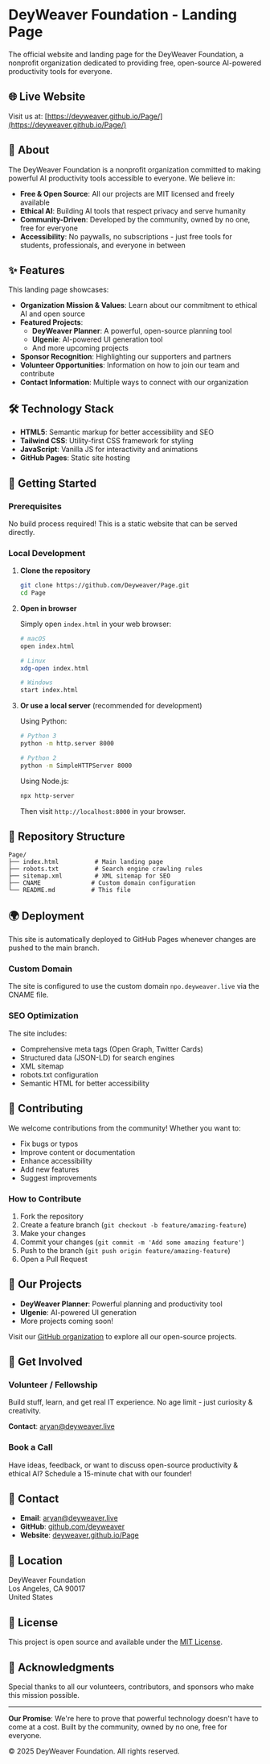 # DeyWeaver Foundation - Landing Page

The official website and landing page for the DeyWeaver Foundation, a nonprofit organization dedicated to providing free, open-source AI-powered productivity tools for everyone.

## 🌐 Live Website

Visit us at: [https://deyweaver.github.io/Page/](https://deyweaver.github.io/Page/)

## 📖 About

The DeyWeaver Foundation is a nonprofit organization committed to making powerful AI productivity tools accessible to everyone. We believe in:

- **Free & Open Source**: All our projects are MIT licensed and freely available
- **Ethical AI**: Building AI tools that respect privacy and serve humanity
- **Community-Driven**: Developed by the community, owned by no one, free for everyone
- **Accessibility**: No paywalls, no subscriptions - just free tools for students, professionals, and everyone in between

## ✨ Features

This landing page showcases:

- **Organization Mission & Values**: Learn about our commitment to ethical AI and open source
- **Featured Projects**: 
  - **DeyWeaver Planner**: A powerful, open-source planning tool
  - **UIgenie**: AI-powered UI generation tool
  - And more upcoming projects
- **Sponsor Recognition**: Highlighting our supporters and partners
- **Volunteer Opportunities**: Information on how to join our team and contribute
- **Contact Information**: Multiple ways to connect with our organization

## 🛠️ Technology Stack

- **HTML5**: Semantic markup for better accessibility and SEO
- **Tailwind CSS**: Utility-first CSS framework for styling
- **JavaScript**: Vanilla JS for interactivity and animations
- **GitHub Pages**: Static site hosting

## 🚀 Getting Started

### Prerequisites

No build process required! This is a static website that can be served directly.

### Local Development

1. **Clone the repository**
   ```bash
   git clone https://github.com/Deyweaver/Page.git
   cd Page
   ```

2. **Open in browser**
   
   Simply open `index.html` in your web browser:
   ```bash
   # macOS
   open index.html
   
   # Linux
   xdg-open index.html
   
   # Windows
   start index.html
   ```

3. **Or use a local server** (recommended for development)
   
   Using Python:
   ```bash
   # Python 3
   python -m http.server 8000
   
   # Python 2
   python -m SimpleHTTPServer 8000
   ```
   
   Using Node.js:
   ```bash
   npx http-server
   ```
   
   Then visit `http://localhost:8000` in your browser.

## 📁 Repository Structure

```
Page/
├── index.html          # Main landing page
├── robots.txt          # Search engine crawling rules
├── sitemap.xml         # XML sitemap for SEO
├── CNAME              # Custom domain configuration
└── README.md          # This file
```

## 🌍 Deployment

This site is automatically deployed to GitHub Pages whenever changes are pushed to the main branch.

### Custom Domain

The site is configured to use the custom domain `npo.deyweaver.live` via the CNAME file.

### SEO Optimization

The site includes:
- Comprehensive meta tags (Open Graph, Twitter Cards)
- Structured data (JSON-LD) for search engines
- XML sitemap
- robots.txt configuration
- Semantic HTML for better accessibility

## 🤝 Contributing

We welcome contributions from the community! Whether you want to:

- Fix bugs or typos
- Improve content or documentation
- Enhance accessibility
- Add new features
- Suggest improvements

### How to Contribute

1. Fork the repository
2. Create a feature branch (`git checkout -b feature/amazing-feature`)
3. Make your changes
4. Commit your changes (`git commit -m 'Add some amazing feature'`)
5. Push to the branch (`git push origin feature/amazing-feature`)
6. Open a Pull Request

## 🔗 Our Projects

- **DeyWeaver Planner**: Powerful planning and productivity tool
- **UIgenie**: AI-powered UI generation
- More projects coming soon!

Visit our [GitHub organization](https://github.com/Deyweaver) to explore all our open-source projects.

## 🌟 Get Involved

### Volunteer / Fellowship

Build stuff, learn, and get real IT experience. No age limit - just curiosity & creativity.

**Contact**: aryan@deyweaver.live

### Book a Call

Have ideas, feedback, or want to discuss open-source productivity & ethical AI? Schedule a 15-minute chat with our founder!

## 📧 Contact

- **Email**: aryan@deyweaver.live
- **GitHub**: [github.com/deyweaver](https://github.com/deyweaver)
- **Website**: [deyweaver.github.io/Page](https://deyweaver.github.io/Page/)

## 📍 Location

DeyWeaver Foundation  
Los Angeles, CA 90017  
United States

## 📄 License

This project is open source and available under the [MIT License](LICENSE).

## 🙏 Acknowledgments

Special thanks to all our volunteers, contributors, and sponsors who make this mission possible.

---

**Our Promise**: We're here to prove that powerful technology doesn't have to come at a cost. Built by the community, owned by no one, free for everyone.

© 2025 DeyWeaver Foundation. All rights reserved.
